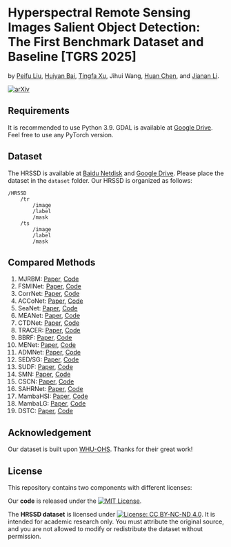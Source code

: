 # Hyperspectral Remote Sensing Images Salient Object Detection: The First Benchmark Dataset and Baseline [TGRS 2025]
by [Peifu Liu](https://scholar.google.com/citations?user=yrRXe-8AAAAJ&hl=zh-CN), [Huiyan Bai](https://scholar.google.com/citations?user=0hhBs5AAAAAJ&hl=zh-CN),  [Tingfa Xu](https://scholar.google.com/citations?user=vmDc8dwAAAAJ&hl=zh-CN), Jihui Wang, [Huan Chen](https://scholar.google.com/citations?user=1G6Mj24AAAAJ&hl=zh-CN), and [Jianan Li](https://scholar.google.com.hk/citations?user=sQ_nP0ZaMn0C&hl=zh-CN&oi=ao).

[![arXiv](https://img.shields.io/badge/📃-arXiv-ff69b4)](https://arxiv.org/abs/2504.02416)


## Requirements
It is recommended to use Python 3.9. GDAL is available at [Google Drive](https://drive.google.com/file/d/1aMd_2w3khxUrur91F6RqFqeQD9RX1HXt/view?usp=drive_link). Feel free to use any PyTorch version.

## Dataset
The HRSSD is available at [Baidu Netdisk](https://pan.baidu.com/s/1xLHHTYerPYmKAFSYGC1TQg?pwd=jeng) and [Google Drive](https://drive.google.com/file/d/1uhWlJqJ5vpG2XeZuJhsvdiAcV7lDrrwx/view?usp=sharing). Please place the dataset in the `dataset` folder. 
Our HRSSD is organized as follows:
```
/HRSSD
    /tr
        /image
        /label
        /mask
    /ts
        /image
        /label
        /mask
```

## Compared Methods
1. MJRBM: [Paper](https://ieeexplore.ieee.org/document/9511336), [Code](https://github.com/wchao1213/ORSI-SOD)  
2. FSMINet: [Paper](https://ieeexplore.ieee.org/document/9739705), [Code](https://github.com/zxforchid/FSMINet)  
3. CorrNet: [Paper](https://ieeexplore.ieee.org/document/9690514), [Code](https://github.com/MathLee/CorrNet)  
4. ACCoNet: [Paper](https://ieeexplore.ieee.org/document/9756652), [Code](https://github.com/MathLee/ACCoNet)  
5. SeaNet: [Paper](https://ieeexplore.ieee.org/document/9690514), [Code](https://github.com/MathLee/SeaNet)  
6. MEANet: [Paper](https://www.sciencedirect.com/science/article/abs/pii/S0957417423022807), [Code](https://github.com/LiangBoCheng/MEANet)  
7. CTDNet: [Paper](https://dl.acm.org/doi/abs/10.1145/3474085.3475494), [Code](https://github.com/zhaozhirui/CTDNet)  
8. TRACER: [Paper](https://ojs.aaai.org/index.php/AAAI/article/view/21633), [Code](https://github.com/Karel911/TRACER)  
9. BBRF: [Paper](https://ieeexplore.ieee.org/document/10006743), [Code](https://github.com/iCVTEAM/BBRF-TIP)  
10. MENet: [Paper](https://ieeexplore.ieee.org/document/10204274), [Code](https://github.com/yiwangtz/MENet)  
11. ADMNet: [Paper](https://ieeexplore.ieee.org/document/10555313), [Code](https://github.com/Kunye-Shen/ADMNet)  
12. SED/SG: [Paper](https://ieeexplore.ieee.org/document/6738493), [Code](https://github.com/liangjiecn/Saliency2013)  
13. SUDF: [Paper](https://www.sciencedirect.com/science/article/pii/S1570870520307125), [Code](https://github.com/gqding/SUDF)  
14. SMN: [Paper](https://ieeexplore.ieee.org/document/10313066), [Code](https://github.com/laprf/SMN)
15. CSCN: [Paper](https://ieeexplore.ieee.org/abstract/document/10613611), [Code](https://github.com/HuiyanBai/CSCN)
16. SAHRNet: [Paper](https://www.sciencedirect.com/science/article/pii/S092427162400025X), [Code](https://github.com/tulilin/Multitask_NCA)
17. MambaHSI: [Paper](https://ieeexplore.ieee.org/document/10604894), [Code](https://github.com/li-yapeng/MambaHSI)
18. MambaLG: [Paper](https://ieeexplore.ieee.org/document/10812905), [Code](https://github.com/danfenghong/IEEE_TGRS_MambaLG)
19. DSTC: [Paper](https://link.springer.com/chapter/10.1007/978-3-031-72754-2_21), [Code](https://github.com/laprf/DSTC)

## Acknowledgement
Our dataset is built upon [WHU-OHS](https://github.com/zjjerica/WHU-OHS-Pytorch). Thanks for their great work!

## License
This repository contains two components with different licenses:

Our **code** is released under the [![MIT License](https://img.shields.io/badge/License-MIT-yellow.svg)](LICENSE).

The **HRSSD dataset** is licensed under [![License: CC BY-NC-ND 4.0](https://img.shields.io/badge/License-CC_BY--NC--ND_4.0-lightgrey.svg)](https://creativecommons.org/licenses/by-nc-nd/4.0/). It is intended for academic research only. You must attribute the original source, and you are not allowed to modify or redistribute the dataset without permission.
